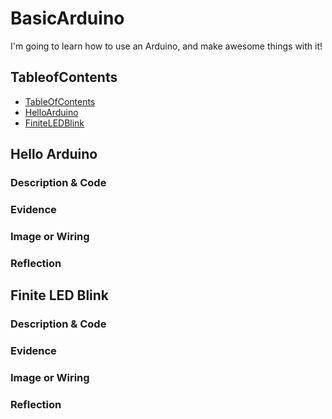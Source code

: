 # BasicArduino
I'm going to learn how to use an Arduino, and make awesome things with it!


## TableofContents
* [TableOfContents](#TableOfContents)
* [HelloArduino](#HelloArduino)
* [FiniteLEDBlink](#FiniteLEDBlink)

## Hello Arduino

### Description & Code

### Evidence

### Image or Wiring

### Reflection


## Finite LED Blink

### Description & Code

### Evidence

### Image or Wiring

### Reflection
